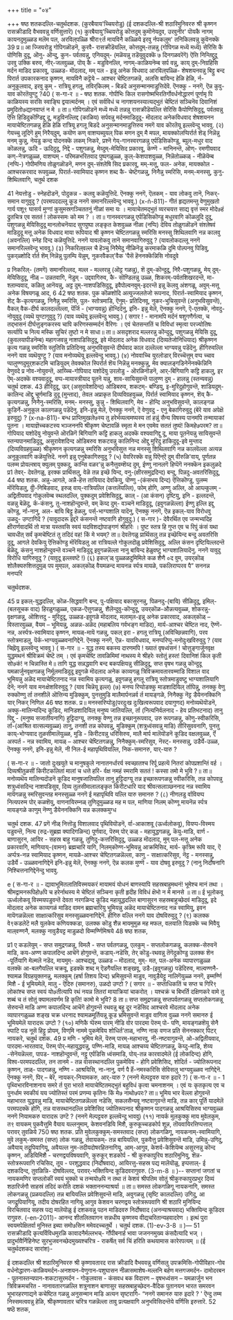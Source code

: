 +++
title = "०४"

+++
षष्ठ शतकदल्लि-चतुर्थदशक. 
(कुरबैयाय'च्चियरोडु) 
(ई दशकदल्लि-श्री शठारिमुनिवररु श्री कृष्णन रासक्रीडादि वैभववन्नु वर्णिसुत्तारॆ) 
(१) कुरबैयायु'च्चियरोडु कॊत्तदुम् 
कुमॊनेयदुव, 
उरवुनीर' पॊयकै नागम् 
कायनदुमुळ्ळड मलॆम पल, 
अरविल्‌पळ्ळि श्रीरा९र्त मायविनै कळ्ळिये 
इरवु र्नपकलुम' तनि‌किलवन्नु कुवॆनक्कॆ 
39 
प्र॥ आ ज्जियरोडु गोपिगळॊडनॆ, कुरवै- रासक्रीडॆयल्लि, कोत्तदुम्-तन्नन्नु (गोपिगळ मध्यॆ मध्यॆ) सेरिसि कै पोणिसि दुदू, ऒनु- ऒन्दु, कुन- पर्वतवन्नु, एनियदुम्- (मळॆयन्नु तडॆयुवुदक्कॆ ७ दिनगळवरॆगॆ) ऎत्ति निन्तिद्दुदू उरवु उक्कि बरुव, नीर्-जलवुळ्ळ, पॊय् कै - मडुविनल्लि, नागम्-काळियनॆम्ब सर्प वन्नु, काय् दुम्-निग्रहिसि मर्दन माडिद प्रकारवू, उळ्ळड- मॊदलाद, मम् पल - इन्नू अनेक विधवाद आरविल्‌पळ्ळि- शेषशयनवन्नु बिट्टु बन्द पिरार्त उपकारकनाद कृष्णन, मायविनै कट्टॆये – आश्चर चेष्टितगळन्नॆ, अलसि बायिन्द हेळि हेळि, र्न-अनुकूलवाद, इरवु कुम् - रात्रियू हगलू, तविर्‌किलम् - बिडदॆ अनुसन्मानमाडुत्तिदेवॆ. ऎनक्कु - ननगॆ, ऎन्न कुवु-याव कॊरतॆयुण्टु ?40 
( स-गा-र ॥ - 
षष्ठ शतक. 
गोपीभिः किल रासगोष्मभिरतिर्गोवर्धनोद्धारणं पूर्णामृ पि काळियस्य सरसि स्वाङ्घि 
द्वयात्मर्दनम् । एवं सर्वविधं च नागशयनस्यात्यद्भुतं चेष्टितं सञ्चिनॆव दिवानिशं प्रमुदितो७द्यानवाप्तं न मे ॥ 
ता॥ गोपिगळॊडनॆ मध्यॆ मध्यॆ तन्नन्नु रासक्रीडॆयल्लि सेरिसि कैपोणिसिदुदू, पर्वतवन्नु ऎत्ति हिडिदुकॊण्डिद्दु दू, मडुविनल्लिद्द (काळिय) सर्पवन्नु मर्दनमाडिदुदू- मॊदलाद अनेकविधवाद शेषशयनन मायाचेष्टितगळन्नु हेळि हेळि रात्रियू हगलू बिडदॆ अनुसन्मानमाडुत्तिरुव नमगॆ याव कॊरतॆयू इल्लवॆन्दु भाववु. 
(२) गेयच्चु लूदिगॆ 
हुम् 
निरैय्‌दुम्, 
कयॊण कण् 
वाशप्पब्युयल् पिक 
मणन दुम् मै मपल, 
मायक्कोलप्पिर्रार्त शॆड्‌ निन्नॆन्नु 
मनम् कुन्नु, 
नेयडु कन्द पोदनक्कॆ लकम् निकरे, 
प्रश्नॆ गेय्-गानस्वरगळन्नु एर्पडिसिकॊण्डु, ब्युल्-मधुर वाद कॊळलन्नु, ऊदि - ऊदिदुदू, निद्दॆ - पशुगळन्नु, मेय्दुम्-मेयिसिद प्रकारवू, कॆण्णॆ - मानिनन्तॆ, ऒण्- रमणीयवाद कण्-नेत्रगळुळ्ळ, वाशप्पम् - परिमळभरितवाद पुष्पगळुळ्ळ, कुल्-केशपाशवुळ्ळ, निन्नॆतोळ्कळ् - नीळॆयॆम्ब (नप्पि-) गोपीमणिय तोळुगळॊडनॆ, मणन दुम्-संश्लेषि सिद प्रकारवू, मम्-मत्तू, फल- अनेक, मायक्कोल - आश्चरकरवाद रूपवुळ्ळ, पिरार्त-स्वामियाद कृष्णन शब्द कै- चेष्टॆगळन्नु, निनैन्नु स्मरिसि, मनम्-मनस्सु, कुनु-शिथिलवागि, 
चतुर्थ दशक 

41 
नेयत्तोडु - स्नेहदॊडनॆ, पोदुकन्न - कलवु कळॆयुत्तिदॆ. ऎनक्कु ननगॆ, ऎलकम् - याव लोकवु तानॆ, निकर्-समान वागुवुदु ? (परमपददल्लू कूड ननगॆ समानरिल्लवॆन्दु भाववु.) 
(x-ñ-811)- 
गीतं हृद्यतमन्तु वेणुमुखतो गार्य पशू९ घासर्य मुग्गां कुसुमस्रगञ्चिततनुं नीळां समा यः । मायाचेतमद्भुतं व्यरचयत्त साद्य वृत्तं स्मर मोदे७हं द्रुतचित्र एव सततं ! लोकस्समः को मम ? । 
ता॥ गानस्वरगळन्नु एर्पडिसिकॊण्डु मधुरवागि कॊळलूदि दुदू, पशुगळन्नु मेयिसिदुदू मानलोचनॆयाद सुगपुष्पा लङ्कृत केशवुळ्ळ नीळा (नप्पि) देविय तोळुगळॊडनॆ संश्लेषवं माडिदुदू मत्तू अनेक विधवाद माया रूपियाद श्री कृष्णन चेष्टितगळन्नु स्मरिसि मनस्सु शिथिलवागि नन्न कालवु (अवनल्लि) स्नेह दिन्द कळॆयुत्तिदॆ. ननगॆ यावलोकवु तानॆ समानवागिरुवुदु ? (यावलोकदल्लू ननगॆ समानरिल्लवॆन्दु भाववु.) 
(३) निकरिल्‌वल्ल चै हॆञ्चु 
निरैमेदु नीळिनॆडु 
करमाकळि दुमि पोल्पनवु पिडिवु, 
पुकर्‌ळ्शोदि र्रार्त शॆम्‌ 
निन्नॆन्नु 
पुलम्पि यॆन्नुम्, 
नुकरवैकल्'वैक 'पैसॆ हॆननक्कॆन्निसि नोवदुवे 

प्र निकरिल्- (तमगॆ) समानरिल्लद, मल्ल - मल्लरन्नु (ऒट्ट गळन्नु), शॆ दुम्-कॊन्दुदू, निरै-पशुगळन्नु, मेय् दुम्- मेयिसिदुदू, नीळ् – उन्नतवागि, नॆडुम् - उद्दवागिरुव, कै- सॊण्डिलन्नु उळ्ळ, शिकरम्-पर्वतशिखरदन्तॆ, मा-श्लाम्यवाद, कळितु आनॆयन्नु, अट्ट दुम्-नाशपडिसिदुदू, इवैपोल्वनवुम्-इदरन्तॆ इन्नू कॆलवु अंशगळू, अवुम्-मत्तू अनेक विषयगळू आद, 
6 
42 
षष्ठ शतक. 
पुक‌ कॊळशोदि अत्युज्जलतेजो रूपनाद, पिरार्त-स्वामियाद कृष्णन, शॆट् कै-कृत्यगळन्नु, निनैन्नु स्मरिसि, पुल- स्तोत्रमाडि, ऎनुम्- प्रतिदिनवू, नुकर-भुचिसुवन्तॆ (अनुभविसुवन्तॆ), वैकल् वैक-दीर्घ कालदल्लॆल्ला, पॆंर्जि - (भाग्यवन्नु) हॊन्दिदॆनु, इनि- इन्नु मेलॆ, ऎनक्कु ननगॆ, ऎ-एतक्कॆ, नोवदु-नोयुवुदु (व्यथॆ युण्टागुवुदु ?) (याव व्यथॆयू इल्लवॆन्दु भाववु.) 
( सगार ! - 
मानामपि मर्दनं षशुगणैर्गत्वा, च तद्भासनं दीर्घत्तुङ्गकरस्य चापि करिणस्सम्मर्दनं वैरिणः । एवं चेतसन्ततिं च विविधां स्मृत्वा परज्योतिषः सर्त्यापि च नित्य मस्कि सुचिरं तुष्टो न मे साधा॥ 
ता॥ असदृशराद मल्लरन्नु कॊन्दुदू, पशुगळन्नु मेयिसि दुदू, (कुवलयापीडनॆम्ब) महागजवन्नु नाशपडिसिदुदू, इवे मॊदलाद अनेक विधवाद (दिव्यतेजोनिधियाद) श्रीकृष्णन कृत्य गळन्नु स्मरिसि स्तुतिसि प्रतिदिनवू अनुभविसुवन्तॆ दीर्घवाद काल दल्लॆल्ला भाग्यवन्नु पडॆदॆनु. हीगिरुवल्लि ननगॆ याव व्यथॆयुण्टु ? (याव मनोव्यथॆयू इल्लवॆन्दु भाववु.) 
(४) नोववाच्चि युरलोडार्‌ विरच्चॆत्तुम् वप्प च्चाव प्पालुण्णदुमूर्‌शकटमि चाडियुदम् तेवक्कोल स्पिर्रार्त शॆय निन्नॆन्नु 
मनक्कुन्नु, मेव क्यालङ्ग‌डिनेनॆनक्कॆन्निनि वेणुवदे 
प्र नोव-नोयुवन्तॆ, आय्च्चि-गोपियाद यशोदॆयु उरलोडु - ऒरळिनॊडनॆ, आर्‌-बिगियागि कट्टि हाकलु, इर ऎम्-अदक्कॆ वश्यवादुदू, वप्प-मायास्त्रीयाद पूतनॆ यन्नु, शाव-सायिसुवन्तॆ पालुण्ण दुम् - हालन्नु (स्तन्यवन्नु) 
चतुर्थ दशक. 
43 
हीरिदुदू, ऊर् (असुरावेशदिन्द) ओडिबरुव, शकटम्- बण्डियु, इ-मुरिदुहोगुवन्तॆ, शाडियदुम्-कालिन्द ऒद्दु चूर्णमाडि दुदू (मुन्ताद), तेवल अप्राकृत दिव्यविग्रहवुळ्ळ, पिर्रार्त स्वामियाद कृष्णन, शॆय् कै-कृत्यगळन्नु, निनैनु-स्मरिसि, मनम्- मनस्सु, कुन्नु - शिथिलवागि, मेव - हॊन्दि अनुभविसुवन्तॆ, कालङ्गळ कूडिर्ने-अनुकूल कालगळन्नु पडॆदॆनु. इनि-इन्नु मेलॆ, ऎनक्कु ननगॆ, ऎ वेणुवदु - एनु बेकागिरुवुदु (बेरॆ याव अपेक्षॆ इरुवुदु) ? 
(x-na-811)- 
बन्ध प्राप्तिमुखले७स्य तु हरेर्भव्यत्वमष्यस्य तां हन्नुं सैन्य विषस्य पानमपि तन्मायाकां पूतना । मायाज्ञॆच्चकटस्य भञ्जननपि श्रीकृष्ण चेष्टावळिं स्मृता मे मन एवमेव सततं तुष्यं! किमहे७परम? 
ता॥ गोपियाद यशोदॆयु नोयुवन्तॆ ऒरळिगॆ बिगियागि 
कट्टि हाकलु अदक्कॆ वश्यवागिद्दु दू, माया पूतनॆयन्नु सायिसुवन्तॆ स्तन्यपानमाडिदुदू, असुरावेशदिन्द ओडिबरुव शकटवन्नु कालिनिन्द ऒद्दु मुरिदु हाकिदुदू-इवे मुन्ताद (दिव्यविग्रहवुळ्ळ) श्रीकृष्णन कृत्यगळन्नु स्मरिसि अनुभविसुत्त नन्न मनस्सु शिथिलवागि नन्न कालवॆल्ला अत्यन्न अनुकूलवागि कळॆयुत्तिदॆ. ननगॆ इन्नु एनुबेकागिरुवुदु ? (५) वेवरिरक्कॆ वन्नु पिऎन्ऎ दुम् 
वीरुळि'वाय्, 
पूर्णतन्न पलम्म प्रोयल्स्राय् क्युलम् 
पुक्कदु, कान्सि वळर'न्नु कनैत्तुवम्शॆय्द 
दुम्, ईण्णु नानलगॆ हिप्पॆगॆ ननक्कॆन इकलुळदे 
प्र1 तेवर्- देवतॆगळु, इरक्क प्रार्थिसलु, वेळॆ तन्न इच्छॆ यिन्द, वनु-(क्षीरसमुद्रदिन्द) बन्दु, पिन्नदु-अवतरिसिदुदू, 
44 
षष्ठ शतक. 
अन्नु-आगले, अन्नै-हॆत्त तायियाद देवकियु, पॊण्णु -(कंसभय दिन्द) ऎत्तिकॊण्डु, पुलम्म मॊरॆयिडलु, वीु-निबिडवाद, इरुळ् वाय्-रात्रियल्लि (कत्तलॆयल्लि), फोम् होगि, अण्णु अल्लि, ओ‌ आय्ल्कुलम् - अद्वितीयवाद गोकुलवॆम्ब स्थलदल्लि, पुक्कदुम् प्रवेशिसिदुदू, काल् - (आ कंसन) दृष्टियु, इनि - इल्लदन्तॆ, वळ‌न्नु बॆळॆदु, र्क-कंसनु, तु-नाशहॊन्दुवन्तॆ, वम् कॆय्द दुम्- वञ्चनॆ माडिदुदू, (इवुगळन्नॆल्ला) ईण्णु इल्लि इद्दु कॊण्डु, र्ना-नानु, अल- बायि बिट्टु हेळलु, पर्स्‌-भाग्यशालि यादॆनु, ऎनक्कु ननगॆ, ऎन्न इकल्-याव विरोधवु उळदु- उण्टागिदॆ ? (यावुदादरू इद्दरॆ कंसनन्तॆ नष्टवागि होगुवुदु.) 
( स-गार )- 
देवैरर्थित एव जन्मभ्यदिह क्षीरार्णवादर्थि तो 
मात्रा यस्तवसि स्वयं यदविशद्योपाङ्गणं श्रीहरिः । पुष्ट स्तत्र हि गुप्त एव च रिपुं कंसं यथा चावधीत् सर्वं कृमचेष्टितं तु तदिदं वह! किं मे भयम्? 
ता॥ देवतॆगळु प्रार्थिसलु तन्न इच्छॆयिन्द बन्दु अवतरिसि दुदू, आगले देवकियु ऎत्तिकॊण्डु मॊरॆयिडलु आ रात्रियल्ले गोकुलदॊळु प्रवेशिसिदुदू, अल्लि कंसन दृष्टियिल्लदन्तॆ बॆळॆदु, कंसनु नाशहॊन्दुवन्तॆ वञ्चनॆ माडिदुदू इवुगळन्नॆल्ला नानु 
बायिन्द हेळुवष्टु भाग्यशालियादॆनु. ननगॆ यावुदु विरोधि यागिरुवुदु ? (यावुदू इल्लवष्टॆ !) 
(६) इकल्‌'ळ् पुळ्ळळदुमिमिले कळ 
शैणै ०द वुम, 
उयर्‌कॊळ् शोलैक्यरुशित्तदुमुळ् पप 
मुम्‌पल, 
अकल्‌कॊळ् वैयमळन्द मायनन्न र्स्पत्र 
मायळे, 
पकलिराप्परव पै” सननन्न मनप्परि 

चतुर्थदशक. 

45 
प्र इकल्-युद्धदल्लि, कॊळ-सिद्धवागि बन्द, पु-पक्षियाद बकासुरनन्नु, पिळनदु-(बायि) सीळिदुदू, इमिल्-(बलसूचक वाद) हिरळुगळुळ्ळ, एकळ-ऎत्तुगळन्नु, शैलॆन्दुवु-कॊन्दुदू, उयर्‌कॊळ-औन्नत्यवुळ्ळ, शोकरन्नु-वृक्षगळन्नु, ऒशित्तदु - मुरिदुदू, उळ्ळड-इवुगळे मॊदलाद, मलाम्‌ल-इन्नू अनेक प्रकारवाद, अकल्‌कॊळ् – विस्तारवुळ्ळ, वैयम – भूमियन्नु, अळन्न-अळॆद (महाबलिय गर्वभङ्ग माडिद), मार्य-आश्चर चेष्टित नाद, ऎण्णॆ-नन्न, अर्स्पत्र-स्वामियाद कृष्णन, मायळ्-मायॆ गळन्नु, पकल् इरा - हगलू रात्रियू (अविच्छिन्नवागि), परव स्तोत्रमाडलु, पॆर्क-भाग्यवुळ्ळवनागिद्देनॆ. ऎनक्कु ननगॆ, ऎन्न- यावविधवाद, मनप्परिप्पु-मनोदुःखविरुवुदु ? (याव चिह्नॆयू इल्लवॆन्दु भाववु ) 
( स-गार ॥ - 
युद्ध तस्य बकस्य दारणमपि ! ख्यातं वृषध्वंसनं ! चोत्तुङ्गार्जुनवृक्ष युद्धमथनं श्रीविक्रमं चेष्टॆ तम् । एवं कृमचेष्टि तावळिमिमां नाथस्य मे श्रीहरेः स्तोतुं हस्त! दिवानिशं किल कृती सो७कं! न चिन्नास्ति मे॥ 
तागि युद्ध सन्नद्धवागि बन्द बकपक्षियन्नु सीळिदुदू, सप्त वृषभ गळन्नु कॊन्दुदू यमळार्जुनवृक्षगळन्नु निर्मूलमाडिदुदू इवुगळे मॊदलाद अनेक काव्यगळु त्रिविक्रमावतारवम्माडि विशाल वाद भूमियन्नु अळॆद मायाचेष्टितनाद नन्न स्वामिय कृत्यगळु, इवुगळन्नु हगलू रात्रियू स्तोत्रमाडुवष्टु भाग्यशालियागि देनॆ; ननगॆ याव मनःक्षेशविरुवुदु ? (याव चिन्नॆयू इल्ल) (७) मनप्प रिप्पोडक्कु माडशादियिल् र्तापिन्नु, तनक्कु वेणु रुक्कॊण्णु र्ता तनशीलॆ ऒत्तिन्य 
मुडिक्कुम्, 
पुनत्तुमुडि मालैमार्पनन्नर्व र्त 
मायङ्गळे, 
निनैक्कु नॆट्ट डैयेननक्किनि यार् निकर् 
निणिल 
46 
षष्ठ शतक. 
प्र॥ मनस्सरिप्पोडु(परदुःख दुःखित्वरूपवाद दयागुणद) मनोव्यथॆयॊडनॆ, अक्कु-मालिन्यदिन्द कूडिद, मानिडशादियिल् मनुष्य जातियल्लि, र्ता (नित्यनिर्वलनाद - हेय प्रतिभटनाद) तानु पिद्दु - (मनुष्य सजातीयनागि) हुट्टिदाग्यू, तनक्कु वेण्णु तन्न इच्छानुरूपवाद, उरु रूपगळन्नु, कॊणु-स्वीकरिसि, र्ता-(आश्रित वात्सल्यवुळ्ळ) तानु, तनशी तन्न कोपवन्नु, मुडिक्कुम् (शत्रुध्वंसवन्नु माडि) तीरिसुववनागि, पुनत्तु काय्-भोग्यवाद तुळसीमालॆयुळ्ळ, मुडि - किरीटवन्नु धरिसिरुव, मालै मार्प मालॆयॊडनॆ कूडिद वक्षलवुळ्ळ, र्ऎ अस्पर्त - नन्न स्वामिय, मायळ् – आश्चर चेष्टितगळन्नु, निनैक्कुम्-स्मरिसुव, नॆस्ट्- मनस्सन्नु, उडैर्ये-उळ्ळ, ऎनक्कु ननगॆ, इनि-इन्नु मेलॆ, नी निल-ई महापृथिवियल्लि, निक‌-समानरु, यार्-यारु ? 

( स-गा-र ॥ - 
जातो दुःखयुते च मानुषकुले नानातनर्धारर्य स्वच्छातश्च रिर्पू प्रहत्यॆ नितरां कोपप्रशान्तिं वर्ह । दिव्यश्रीतुळसीं किरीटकलितां मालां च धत्ते हरि- र्वक्ष नमहं स्मरामि सततं ! कस्सा तमो मे भुवि ?॥ 
ता॥ मनोव्यथॆय मालिन्यदॊडनॆ कूडिद मानुषजातियल्लि तानु हुट्टिदाग्यू तन्न इच्छारूपगळन्नु स्वीकरिसि, तन्न कोपवन्नु शत्रुध्वंसदिन्द नाशपडिसुव, दिव्य तुलसीमालालङ्कृत किरीटधारि याद श्रीवत्सलाञ्छननाद नन्न स्वामिय मायॆगळन्नु स्मरिसुवन्तह मनस्सुळ्ळ ननगॆ ई महापृथिवि यल्लि यारु समानरु ? 
(८) नीणलडु र्वावियप्प नित्यपरुम 
पोर् कळशॆयु, 
वाणनायिरम्नळ् तुणिदुमुळ्ळड 
मह म पल, 
माणिया निलम् कॊण्णू मायनॆन्न र्स्पत्र 
मायङ्गळे 
काणुम् नॆण्णु डैयेननक्किनि यन्न कलक्कमुग्ध 

चतुर्थ दशक. 
47 
प्रगॆ नीळ् नित्तॊडु विशालवाद पृथिवियॊडनॆ, र्वा-आकाशवू (ऊर्ध्वलोकवू), वियप्प-विस्मय पडुवन्तॆ, नित्य (रुद्र-सुब्रह्म क्यादिगळिन्द) पूर्णवाद, पॆरुम् पोर् कळ् - महायुद्धगळन्नु, कॆयु-माडि, वार्ण - बाणासुरन, आयिर - सहस्र बाहु गळन्नू, तुणिदु-कत्तरिसिदुदू, उळ्ळड मॊदलाद, मुम् पल-मत्तू अनेक प्रकारवागि, माणियाय्-(वामन) ब्रह्मचारि यागि, निलम्‌कॊण्ण-भूमियन्नु आक्रमिसिद, मार्य- कृत्रिम रूपि याद, ऎ अर्प्पत्र-नन्न स्वामियाद कृष्णन, मायळे-आश्चर चेष्टितगळन्नॆल्ला, काणु - साक्षात्करिसुव, नॆट्ट - मनस्सन्नु, उडैर्ये - उळ्ळवनागिद्देनॆ इनि-इन्नु मेलॆ, ऎनक्कु ननगॆ, ऎन्न कलक मुण्णॆ - याव दोषवु इरुवुदु ? (नानु निर्दोषनागि निश्चित्तनागिद्देनॆन्दु भाववु. 

e 
( स-गा-र ॥ - 
द्यावाभूमितलातिविस्मयकरं मायामयं योधनं बाणस्यापि सहस्रबाहुमथनं! भूमेश्च मानं तथा । श्रीमद्वामनरूपिहो७पि च हरेर्नाथस्य मे चेष्टितं 
सञ्चिना कृती हृदीह विविधं क्षॆभो न मे मानसे ॥ 
ता॥ ई भूलोकवू ऊर्ध्वलोकवू विस्मयपडुवन्तॆ देवता नरगळिन्द कूडिद महायुद्धदल्लि बाणासुरन सहस्रबाहुच्छेदवं माडिदुदू, इदे मॊदलाद अनेक काव्यगळं माडिद वामन ब्रह्मचारियु भूमियन्नु अळॆद मायाचेष्टितनाद नन्न स्वामियु, इवन मायॆगळन्नॆल्ला साक्षात्करिसुव मनस्सुळ्ळवनागिद्देनॆ. हीगिरु वल्लि ननगॆ याव दोषविरुवुदु ? 
(९) कलक्क वे९कडलेटॆ मलै युलकेव‌ 
कणियक्कडा, 
उलक्क‌ कॊडु शैन्न मायमुमुळ 
मह मफल, 
वलयाति यिडक्कॆ च्च मिवैयु 
माल्‌वण्णनै, 
मलक्कु 
नावुडैयट्ट माडुळदो 
विम्मर्ण्णिमिश्रये 
48 
षष्ठ शतक, 

प्र1 ए कडलॆयुम् - सप्त समुद्रगळन्नू, विमलै - सप्त पर्वतगळन्नू, एलकुम् - सप्तलोकगळन्नू, कलक्क-सेरुवनॆ माडि, कय-अण्ण कपालदिन्द आचॆगॆ होगुवन्तॆ, कडाय्-नडॆसि, तेर् कॊडु-रथवन्नु तॆगॆदुकॊण्डु उलक्क शॆन -पूर्तियागि मेल्मलॆ नडॆद, मायमुम्- आश्चद्यवू, उळ्ळड – मॊदलाद, मुम्- मत, पल-अनेक व्यापारगळुळ्ळ वलक्कॆ आ-बलगैयल्लि चक्रवू, इडक्कॆ शब्द म् ऎडगैयल्लि शङ्खवू, उडै-(इवुगळन्नु) पडॆदिरुव, माल्वण्णनै-श्यामळ विग्रहयुक्तनन्नु, मलक्कुम् (हर्षा तिशय दिन्द) भ्रमिसुवन्तॆ माडुव, नावुडैयेट्टु नालिगॆयुळ्ळ ननगॆ, इम्मर्ण्णि मिशै - ई भूमियमेलॆ, मालु - ऎदिरु (समानरु), उळदो उण्टो ? 
( सगार ॥ - 
सप्ताधिकतिं च सप्त च गिरि९ लोकांश्च सप्त स्वयं यो७तीत्यापि रथं नयन्न तितरां मायाक्रियां चाकरोत् । यश्चक्रं च बिभर्ति दक्षिणकरे वामे तु शब्बं च तं सोतुं क्यामलवर्णम हि कृति! कामो मे भुवि? 
8 
ता॥ सप्त समुद्रगळन्नू सप्तपर्वतगळन्नू सप्तलोकगळन्नू सेरुवन्तॆ माडि अण्ण कपालदिन्द आचॆगॆ होगुवन्तॆ रथवन्नु बहु दूर नडॆसिद आश्चरवे मॊदलाद अनेक व्यापारगळुळ्ळ शङ्ख चक्र धरनाद श्यामळमूर्तियन्नू कूड भ्रमिसुवन्तॆ माडुव वागित्व वुळ्ळ ननगॆ समानरु ई भूमियमेलॆ यारादरू उण्टो ? 
(१०) मणिकै प्पॆरुम पारम् नीडि 
वोर पारदमा पॆरुम्‌ पो‌- 
पणि, मायङ्गळशॆयु सेनै 
स्पाटि पड नूसॆ हिट्टु प्रोयम्, 
विण्‌मि नाममे पुकमेविय 
शोधिर्त'ताळ्, 
नण्णि नाक् वणज प्रति सॆननक्कार् पिटर् नायकरे, 
चतुर्थ दशक. 
49 
प्र मणि - भूमिय मेलॆ, पॆरुम् पारम्-महाभारवु, नी-नष्टवागुवन्तॆ, ओ‌-अद्वितीयवाद, पारदमा-भारतवाद, पॆरुम् पोर्-महायुद्धवन्नु, पण्णि-माडि, मायळ् आश्चय्य चेष्टितगळन्नु, कॆय्दु-माडि, शेय्य -सेनॆयन्नॆल्ला, पापड- नाशहॊन्दुवन्तॆ, नट्टु एर्पडिसि ध्वंसमाडि, पोय्-तन्न कारवादमेलॆ (ई लोकदिन्द) होगि, विश्व-परमपददल्लि, तन तानमे - तन्न वासस्थानदल्लि पुकमेविय - होगि प्रवेशिसिद, शोदिर्त - ज्योतिरूपनाद कृष्णन, ताळ्- पादगळन्नु, नण्णि - आश्रयिसि, ना-नानु, वर्ण पै र्हॆ-नमस्करिसि सेविसलु भाग्यवुळ्ळव नागिद्देनॆ. ऎनक्कु ननगॆ, पिर् – बेरॆ, नायकर्-नियामकरु, आर्-यारु ? (ननगॆ मेल्पट्टवरु यारु इदारॆ ?) 
( स-गा-र ॥ - 
1 
पृथ्विभारविनाशनाय समरे र्त पुरा भारते मायाचेष्टितमद्भुतं बहुविधं कृत्वा चमनाशनम् । एवं यः कृतकृत्य एव च पुनर्धाम स्वकीयं यय ज्योतिस्तं परमं प्रणम्य कृतिनः किं मे७ नाथो७परः? 
ता॥ भूमिय भार वॆल्ला होगुवन्तॆ महाभारत युद्धवन्नु माडि, मायाचेष्टितगळन्नॆल्ला नडॆसि, सकलसैन्यवू नष्टवागुवन्तॆ माडि, तन्न कार् पूर्ति यादमेलॆ परमपदक्कॆ होगि, तन्न वासस्थानदल्लि प्रवेशिसिद ज्योतिरूपनाद श्रीकृष्णन पादगळन्नु आश्रयिसिरुव भाग्यवुळ्ळ ननगॆ नियामकरु यारादरू उण्टॆ ? (ननगॆ मेल्पट्टवरु इल्लवॆन्दु भाववु) 
(११) नायर्क मुलकुक्कु माय 
मुवेलकुम, त९ 
वायकम् पुकवैत्तुमि वैयाय 
यल्लनुमाम्, केशवनडियि मिशै, कुरुकू‌च्चडकोर्प शून्न, तॊयवायिरत्तिप्पत्ताल् परावर् तुवळिये 
750 
षष्ठ शतक. 
प्रति मुवेलकुक्कुम्-समस्तवाद (सप्त) लोकगळिगू, नायकनाम्-स्वामियागि, मुवॆ लकुम्-समस्त (सप्त) लोक गळन्नू, र्तवायकम्- तन्न बायियल्लि, पुकवैत्तु प्रवेशिसुवन्तॆ माडि, उमिन्नु-उगिदु, अवैयाय् तद्रूपियागियू, अवैयल्ल नुम-तदीयदोषरहितनागियू, आम्-आगुव, केशर्व-केशियॆम्ब असुरनन्नु कॊन्द कृष्णन, अडियिमिशै - चरणद्वयविषयवागि, कुरुकूर् शडकोर्प - श्री कुरुकापुरिय शठारिमुनियु, शॆन्न- स्तोत्ररूपवागि रचिसिद, तूय - परशुद्धवाद (निर्दोषवाद), आयिरत्तु-सहस्र पद्य मालॆयॊळु, इप्पत्ताल्- ई दशकदिन्द, तुवळिन्नि- दोषविल्लद, परावर्-भक्तियिन्द कूडिदवरागुवरु. 
(3-m-8 ॥ )-- 
सप्तानां जगतां च नायकमणिर सप्तलोकीं स्वयं भुक्कॊ च तन्मयो७पि न तथा तं केशवं श्रीपतिम सोतुं श्रीकुरुकापुरप्रभुर दिव्यं शठारिर्जगौ साहस्रं तदिदं करोति दशकं भक्ताननन्याश्रर्या ॥ 
ता॥ समस्त लोकगळिगू नायकनागि, समस्त लोकगळन्नू (प्रळयदल्लि) तन्न बायियल्लि प्रवेशिसुवन्तॆ माडि, अवुगळन्नु (सृष्टि कालदल्लि) उगिदु, आ जगद्रूपियागियू, तदीय दोषरहित नागियू आगुव केशवन चरणद्वय स्तोत्ररूपवागि श्री शठारि मुनियिन्द विरचितवाद सहस्र पद्य मालॆयॊळु ई दशकवन्नु पठन माडिदवरु निर्दोषवाद (अनन्याश्रयवाद) भक्तियिन्द कूडिदव 
रागुवरु. 
(-en-2011)- 
आनन्द शीतलितवागन सन्नधीय 
कृष्णस्य वीद्यचरितान्यहवादरेण । 
इत्थं पुरा स्वयमपेक्षितर्वा मुनिस्त इब्या समो७सिन ममेवदच्चतुर्थे । 
चतुर्थ दशक. 
(1)-ev-3-8 ॥ )— 
51 
रासक्रीडादि कृत्यर्विविधमुरळि कावादनैर्मल्लभच्- र्गोपीबनार्ह भावा जजननमुख्य कंसदैत्यादि भज् । प्रादुर्भावैर्निहिनेष्ट सुरभुजवनच्छेदमुख्यश्चरित्र - राकर्षॆत्‌ सर्व चिं हरिति कथयामास कारेरपत्यम् ॥ 
(ई चतुर्थदशकद सारांश)- 

ई दशकदल्लि श्री शठारिमुनिवररु श्री कृष्णावतारद रास क्रीडादि वैभववन्नु वर्णिसलु उपक्रमिसि-गोपीविहार-गोव वर्धनोद्धारण-काळियमर्दन-अनशयन-वेणुगान-पशुघासन नीळासमाशेष-मल्लनि बर्हण मत्तगजमर्दन- दामोदरबन - पूतनास्तन्यपान-शकटासुरमर्दन - गोकुलवास - कंसवध बक विदारण – वृषभध्वंसन – यमळार्जुन भन त्रिविक्रमचरित - नानावतारगळल्लि शत्रुनाशन बाणासुर सहस्रबाहुच्छेदन-वैदिक पुतानयन भारत समरवन भूभारहरणाद्यने कचेष्टित गळन्नु अनुसन्मान माडि अत्यन सृष्टरागि- “ननगॆ समानरु यारु इदारॆ ? ' ऎन्दु तम्म निस्समत्ववन्नु हेळि, श्रीकृष्णावतार चरित्र गळन्नॆल्ला तावु प्रत्यक्षवागि अनुभविसिदन्तॆये वर्णिसि इरुत्तारॆ. 
52 
षष्ठॆ शतक, 
